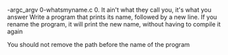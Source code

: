 -argc_argv
0-whatsmyname.c
0. It ain't what they call you, it's what you answer 
Write a program that prints its name, followed by a new line.
If you rename the program, it will print the new name, without having to compile it again

You should not remove the path before the name of the program

